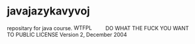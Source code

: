 # javajazykavyvoj
repositary for java  course.
<a href="http://www.wtfpl.net/"><img
       src="http://www.wtfpl.net/wp-content/uploads/2012/12/wtfpl-badge-4.png"
       width="80" height="15" alt="WTFPL" /></a>
        DO WHAT THE FUCK YOU WANT TO PUBLIC LICENSE 
                    Version 2, December 2004 
